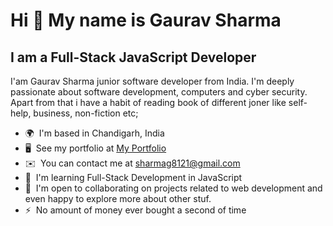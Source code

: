 # Hi 👋 My name is Gaurav Sharma

## I am a Full-Stack JavaScript Developer

I'am Gaurav Sharma junior software developer from India. I'm deeply passionate about software development, computers and cyber security. Apart from that i have a habit of reading book of different joner like self-help, business, non-fiction etc;

- 🌍  I'm based in Chandigarh, India
- 🖥️  See my portfolio at [My Portfolio](https://gsharma1710.github.io/portfolio/)
- ✉️  You can contact me at [sharmag8121@gmail.com](mailto:sharmag8121@gmail.com)
- 🧠  I'm learning Full-Stack Development in JavaScript
- 🤝  I'm open to collaborating on projects related to web development and even happy to explore more about other stuf.
- ⚡  No amount of money ever bought a second of time
